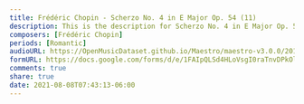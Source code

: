 ```yaml
---
title: Frédéric Chopin - Scherzo No. 4 in E Major Op. 54 (11)
description: This is the description for Scherzo No. 4 in E Major Op. 54 by Frédéric Chopin
composers: [Frédéric Chopin]
periods: [Romantic]
audioURL: https://OpenMusicDataset.github.io/Maestro/maestro-v3.0.0/2017/MIDI-Unprocessed_053_PIANO053_MID--AUDIO-split_07-06-17_Piano-e_3-04_wav--4.midi
formURL: https://docs.google.com/forms/d/e/1FAIpQLSd4HLoVsgI0raTnvDPkOlHtmtb3DXxDIaqis_x5Npej9-yaGw/viewform
comments: true
share: true
date: 2021-08-08T07:43:13-06:00
---
```

